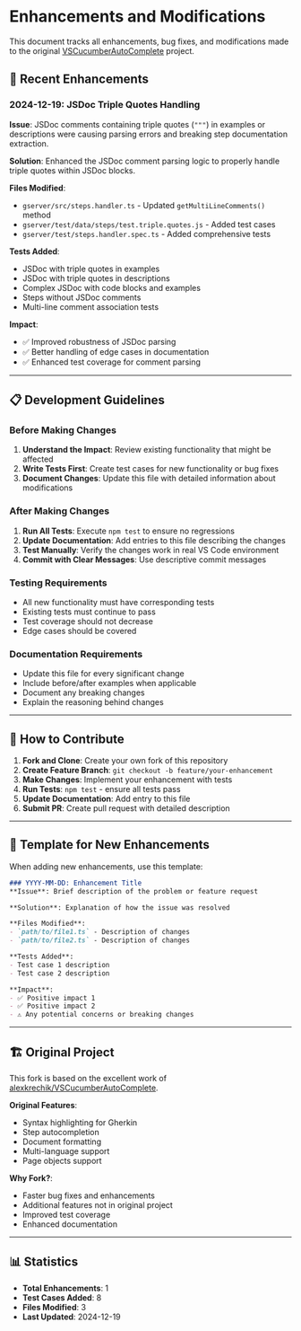 # Enhancements and Modifications

This document tracks all enhancements, bug fixes, and modifications made to the original [VSCucumberAutoComplete](https://github.com/alexkrechik/VSCucumberAutoComplete) project.

## 🚀 Recent Enhancements

### 2024-12-19: JSDoc Triple Quotes Handling
**Issue**: JSDoc comments containing triple quotes (`"""`) in examples or descriptions were causing parsing errors and breaking step documentation extraction.

**Solution**: Enhanced the JSDoc comment parsing logic to properly handle triple quotes within JSDoc blocks.

**Files Modified**:
- `gserver/src/steps.handler.ts` - Updated `getMultiLineComments()` method
- `gserver/test/data/steps/test.triple.quotes.js` - Added test cases
- `gserver/test/steps.handler.spec.ts` - Added comprehensive tests

**Tests Added**:
- JSDoc with triple quotes in examples
- JSDoc with triple quotes in descriptions  
- Complex JSDoc with code blocks and examples
- Steps without JSDoc comments
- Multi-line comment association tests

**Impact**: 
- ✅ Improved robustness of JSDoc parsing
- ✅ Better handling of edge cases in documentation
- ✅ Enhanced test coverage for comment parsing

---

## 📋 Development Guidelines

### Before Making Changes
1. **Understand the Impact**: Review existing functionality that might be affected
2. **Write Tests First**: Create test cases for new functionality or bug fixes
3. **Document Changes**: Update this file with detailed information about modifications

### After Making Changes
1. **Run All Tests**: Execute `npm test` to ensure no regressions
2. **Update Documentation**: Add entries to this file describing the changes
3. **Test Manually**: Verify the changes work in real VS Code environment
4. **Commit with Clear Messages**: Use descriptive commit messages

### Testing Requirements
- All new functionality must have corresponding tests
- Existing tests must continue to pass
- Test coverage should not decrease
- Edge cases should be covered

### Documentation Requirements
- Update this file for every significant change
- Include before/after examples when applicable
- Document any breaking changes
- Explain the reasoning behind changes

---

## 🔧 How to Contribute

1. **Fork and Clone**: Create your own fork of this repository
2. **Create Feature Branch**: `git checkout -b feature/your-enhancement`
3. **Make Changes**: Implement your enhancement with tests
4. **Run Tests**: `npm test` - ensure all tests pass
5. **Update Documentation**: Add entry to this file
6. **Submit PR**: Create pull request with detailed description

---

## 📝 Template for New Enhancements

When adding new enhancements, use this template:

```markdown
### YYYY-MM-DD: Enhancement Title
**Issue**: Brief description of the problem or feature request

**Solution**: Explanation of how the issue was resolved

**Files Modified**:
- `path/to/file1.ts` - Description of changes
- `path/to/file2.ts` - Description of changes

**Tests Added**:
- Test case 1 description
- Test case 2 description

**Impact**: 
- ✅ Positive impact 1
- ✅ Positive impact 2
- ⚠️ Any potential concerns or breaking changes
```

---

## 🏗️ Original Project

This fork is based on the excellent work of [alexkrechik/VSCucumberAutoComplete](https://github.com/alexkrechik/VSCucumberAutoComplete).

**Original Features**:
- Syntax highlighting for Gherkin
- Step autocompletion
- Document formatting
- Multi-language support
- Page objects support

**Why Fork?**:
- Faster bug fixes and enhancements
- Additional features not in original project
- Improved test coverage
- Enhanced documentation

---

## 📊 Statistics

- **Total Enhancements**: 1
- **Test Cases Added**: 8
- **Files Modified**: 3
- **Last Updated**: 2024-12-19